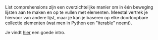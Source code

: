 List comprehensions zijn een overzichtelijke manier om in één beweging lijsten aan te maken en op te vullen met elementen. Meestal vertrek je hiervoor van andere lijst, maar je kan je baseren op elke doorloopbare collectie elementen (wat men in Python een "iterable" noemt).

Je vindt [hier](https://www.programiz.com/python-programming/list-comprehension) een goede intro.
